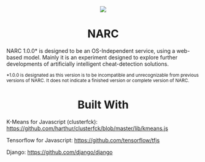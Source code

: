 <p align="center">
<img src='https://imgur.com/P5Ay30H.png?1'>
</p>

<h1 align='center'>NARC</h1>

NARC 1.0.0* is designed to be an OS-Independent service, using a web-based model. Mainly it is an experiment designed to 
explore further developments of artificially intelligent cheat-detection solutions.

<sub>*1.0.0 is designated as this version is to be incompatible and unrecognizable from previous versions of NARC.
It does not indicate a finished version or complete version of NARC.</sub>

<h1 align='center'>Built With</h1>

K-Means for Javascript (clusterfck): https://github.com/harthur/clusterfck/blob/master/lib/kmeans.js

Tensorflow for Javascript: https://github.com/tensorflow/tfjs

Django: https://github.com/django/django
